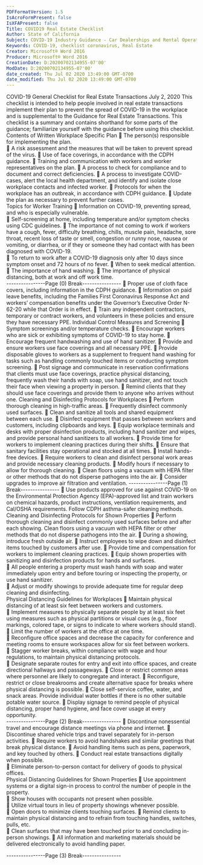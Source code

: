 ```yaml
---
PDFFormatVersion: 1.5
IsAcroFormPresent: false
IsXFAPresent: false
Title: COVID19 Real Estate Checklist
Author: State of California
Subject: COVID-19 Industry Guidance - Car Dealerships and Rental Operators
Keywords: COVID-19, checklist coronavirus, Real Estate
Creator: Microsoft® Word 2016
Producer: Microsoft® Word 2016
CreationDate: D:20200702134955-07'00'
ModDate: D:20200702134955-07'00'
date_created: Thu Jul 02 2020 13:49:00 GMT-0700
date_modified: Thu Jul 02 2020 13:49:00 GMT-0700
---
```

 
COVID-19 General Checklist 
for Real Estate Transactions 
July 2, 2020 
This checklist is intended to help people involved in real estate transactions implement their plan 
to prevent the spread of COVID-19 in the workplace and is supplemental to the Guidance for 
Real Estate Transactions. This checklist is a summary and contains shorthand for some parts of the 
guidance; familiarize yourself with the guidance before using this checklist. 
Contents of Written Workplace Specific Plan 
 The person(s) responsible for implementing the plan.  
 A risk assessment and the measures that will be taken to prevent spread of the 
virus. 
 Use of face coverings, in accordance with the CDPH guidance. 
 Training and communication with workers and worker representatives on the 
plan. 
 A process to check for compliance and to document and correct deficiencies. 
 A process to investigate COVID-cases, alert the local health department, and 
identify and isolate close workplace contacts and infected worker. 
 Protocols for when the workplace has an outbreak, in accordance with CDPH 
guidance. 
 Update the plan as necessary to prevent further cases.    
Topics for Worker Training 
 Information on COVID-19, preventing spread, and who is especially vulnerable.  
 Self-screening at home, including temperature and/or symptom checks using 
CDC guidelines. 
 The importance of not coming to work if workers have a cough, fever, difficulty 
breathing, chills, muscle pain, headache, sore throat, recent loss of taste or smell, 
congestion or runny nose, nausea or vomiting, or diarrhea, or if they or someone 
they had contact with has been diagnosed with COVID-19.  
 To return to work after a COVID-19 diagnosis only after 10 days since symptom 
onset and 72 hours of no fever. 
 When to seek medical attention. 
 The importance of hand washing. 
 The importance of physical distancing, both at work and off work time.  
----------------Page (0) Break----------------
 Proper use of cloth face covers, including information in the CDPH guidance. 
 Information on paid leave benefits, including the Families First Coronavirus 
Response Act and workers’ compensation benefits under the Governor’s 
Executive Order N-62-20 while that Order is in effect. 
 Train any independent contractors, temporary or contract workers, and 
volunteers in these policies and ensure they have necessary PPE. 
Individual Control Measures and Screening 
 Symptom screenings and/or temperature checks. 
 Encourage workers who are sick or exhibiting symptoms of COVID-19 to stay 
home. 
 Encourage frequent handwashing and use of hand sanitizer. 
 Provide and ensure workers use face coverings and all necessary PPE. 
 Provide disposable gloves to workers as a supplement to frequent hand washing 
for  tasks such as handling commonly touched items or conducting symptom 
screening. 
 Post signage and communicate in reservation confirmations that clients must use 
face coverings, practice physical distancing, frequently wash their hands with 
soap, use hand sanitizer, and not touch their face when viewing a property in 
person. 
 Remind clients that they should use face coverings and provide them to anyone 
who arrives without one. 
Cleaning and Disinfecting Protocols for 
Workplaces 
 Perform thorough cleaning in high-traffic areas. 
 Frequently disinfect commonly used surfaces. 
 Clean and sanitize all tools and shared equipment between each use. 
 Disinfect equipment that passes between workers and customers, including 
clipboards and keys. 
 Equip workplace terminals and desks with proper disinfection products, including 
hand sanitizer and wipes, and provide personal hand sanitizers to all workers. 
 Provide time for workers to implement cleaning practices during their shifts. 
 Ensure that sanitary facilities stay operational and stocked at all times. 
 Install hands-free devices. 
 Require workers to clean and disinfect personal work areas and provide 
necessary cleaning products. 
 Modify hours if necessary to allow for thorough cleaning. 
 Clean floors using a vacuum with HEPA filter or other methods that do not 
disperse pathogens into the air. 
 Consider upgrades to improve air filtration and ventilation. 
----------------Page (1) Break----------------
 Use products approved for use against COVID-19 on the Environmental Protection 
Agency (EPA)-approved list and train workers on chemical hazards, product 
instructions, ventilation requirements, and Cal/OSHA requirements. Follow CDPH 
asthma-safer cleaning methods. 
Cleaning and Disinfecting Protocols for Shown 
Properties 
 Perform thorough cleaning and disinfect commonly used surfaces before and 
after each showing. Clean floors using a vacuum with HEPA filter or other 
methods that do not disperse pathogens into the air. 
 During a showing, introduce fresh outside air. 
 Instruct employees to wipe down and disinfect items touched by customers after 
use. 
 Provide time and compensation for workers to implement cleaning practices. 
 Equip shown properties with sanitizing and disinfection products for hands and 
surfaces.  
 All people entering a property must wash hands with soap and water 
immediately upon entry and before touring or inspecting the property, or use 
hand sanitizer.  
 Adjust or modify showings to provide adequate time for regular deep cleaning 
and disinfecting.  
Physical Distancing Guidelines for Workplaces 
 Maintain physical distancing of at least six feet between workers and customers.  
 Implement measures to physically separate people by at least six feet using 
measures such as physical partitions or visual cues (e.g., floor markings, colored 
tape, or signs to indicate to where workers should stand). 
 Limit the number of workers at the office at one time.  
 Reconfigure office spaces and decrease the capacity for conference and 
meeting rooms to ensure workspaces allow for six feet between workers.  
 Stagger worker breaks, within compliance with wage and hour regulations, to 
maintain physical distancing protocols.  
 Designate separate routes for entry and exit into office spaces, and create 
directional hallways and passageways. 
 Close or restrict common areas where personnel are likely to congregate and 
interact. 
 Reconfigure, restrict or close breakrooms and create alternative space for breaks 
where physical distancing is possible. 
 Close self-service coffee, water, and snack areas. Provide individual water bottles 
if there is no other suitable potable water source. 
 Display signage to remind people of physical distancing, proper hand hygiene, 
and face cover usage at every opportunity.  
----------------Page (2) Break----------------
 Discontinue nonessential travel and encourage distance meetings via phone and 
internet. 
 Discontinue shared vehicle trips and travel separately for in-person activities. 
 Require workers to avoid handshakes and similar greetings that break physical 
distance. 
 Avoid handling items such as pens, paperwork, and key touched by others. 
 Conduct real estate transactions digitally when possible.   
 Eliminate person-to-person contact for delivery of goods to physical offices.  
Physical Distancing Guidelines for Shown 
Properties 
 Use appointment systems or a digital sign-in process to control the number of 
people in the property.  
 Show houses with occupants not present when possible.  
 Utilize virtual tours in lieu of property showings whenever possible.  
 Open doors to minimize clients touching surfaces. 
 Remind clients to maintain physical distancing and to refrain from touching 
handles, switches, pulls, etc.  
 Clean surfaces that may have been touched prior to and concluding in-person 
showings. 
 All information and marketing materials should be delivered electronically to 
avoid handling paper.  
 
----------------Page (3) Break----------------
